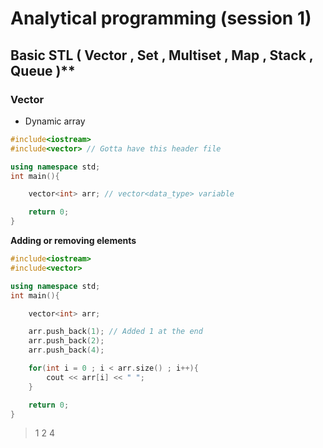 # Analytical programming (session 1)

## Basic STL ( Vector , Set , Multiset , Map , Stack , Queue )**

### Vector 
- Dynamic array
```cpp
#include<iostream>
#include<vector> // Gotta have this header file

using namespace std;
int main(){

    vector<int> arr; // vector<data_type> variable

    return 0;
}
```
**Adding or removing elements**
```cpp
#include<iostream>
#include<vector>

using namespace std;
int main(){

    vector<int> arr;

    arr.push_back(1); // Added 1 at the end
    arr.push_back(2); 
    arr.push_back(4); 

    for(int i = 0 ; i < arr.size() ; i++){
        cout << arr[i] << " ";
    }

    return 0;
}
```
> 1 2 4